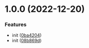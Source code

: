 # 1.0.0 (2022-12-20)


### Features

* init ([0ba4204](https://github.com/rodrigoventuri123/protos/commit/0ba42043df49ec83f256a6451aeaba9ee754e411))
* init ([08b869d](https://github.com/rodrigoventuri123/protos/commit/08b869dcb0b294ce0a899dc72e190f05d3a470f0))

